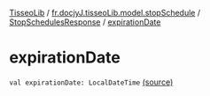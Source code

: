 [TisseoLib](../../index.md) / [fr.docjyJ.tisseoLib.model.stopSchedule](../index.md) / [StopSchedulesResponse](index.md) / [expirationDate](./expiration-date.md)

# expirationDate

`val expirationDate: LocalDateTime` [(source)](https://github.com/docjyJ/TisseoLib/tree/master/src/main/kotlin/fr/docjyJ/tisseoLib/model/stopSchedule/StopSchedulesResponse.kt#L6)